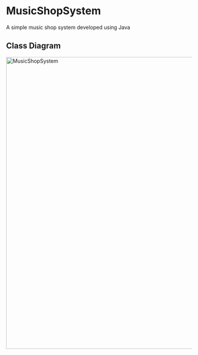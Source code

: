 # MusicShopSystem
A simple music shop system developed using Java
## Class Diagram
<img width="789" alt="MusicShopSystem" src="https://user-images.githubusercontent.com/45317395/99374457-a49e9980-28d3-11eb-9a4e-08a263e590f8.png">
